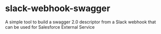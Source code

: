 # slack-webhook-swagger
A simple tool to build a swagger 2.0 descriptor from a Slack webhook that can be used for Salesforce External Service
